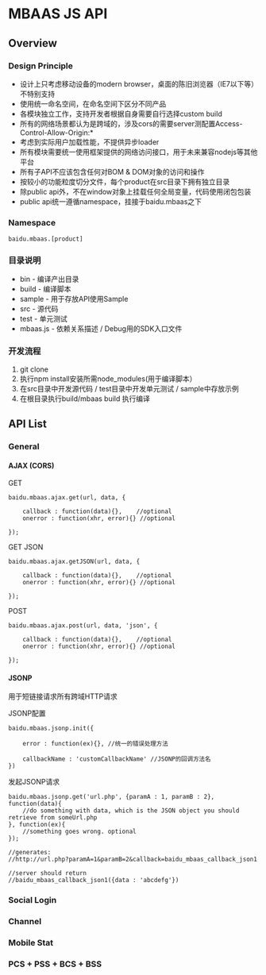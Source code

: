 MBAAS JS API
============

## Overview

### Design Principle

* 设计上只考虑移动设备的modern browser，桌面的陈旧浏览器（IE7以下等）不特别支持
* 使用统一命名空间，在命名空间下区分不同产品
* 各模块独立工作，支持开发者根据自身需要自行选择custom build
* 所有的网络场景都认为是跨域的，涉及cors的需要server测配置Access-Control-Allow-Origin:*
* 考虑到实际用户加载性能，不提供异步loader
* 所有模块需要统一使用框架提供的网络访问接口，用于未来兼容nodejs等其他平台
* 所有子API不应该包含任何对BOM & DOM对象的访问和操作
* 按较小的功能粒度切分文件，每个product在src目录下拥有独立目录
* 除public api外，不在window对象上挂载任何全局变量，代码使用闭包包装
* public api统一遵循namespace，挂接于baidu.mbaas之下

### Namespace

    baidu.mbaas.[product]

### 目录说明

* bin - 编译产出目录
* build - 编译脚本
* sample - 用于存放API使用Sample
* src - 源代码
* test - 单元测试
* mbaas.js - 依赖关系描述 / Debug用的SDK入口文件

### 开发流程

1. git clone
1. 执行npm install安装所需node_modules(用于编译脚本）
1. 在src目录中开发源代码 / test目录中开发单元测试 / sample中存放示例
1. 在根目录执行build/mbaas build 执行编译

## API List

### General

#### AJAX (CORS)

GET

	baidu.mbaas.ajax.get(url, data, {
	
		callback : function(data){},	//optional
		onerror : function(xhr, error){} //optional
	
	});
	
GET JSON
	
	baidu.mbaas.ajax.getJSON(url, data, {
	
		callback : function(data){},	//optional
		onerror : function(xhr, error){} //optional
	
	});
	
POST
	
	baidu.mbaas.ajax.post(url, data, 'json', {
	
		callback : function(data){},	//optional
		onerror : function(xhr, error){} //optional
	
	});


#### JSONP

用于短链接请求所有跨域HTTP请求

JSONP配置
    
    baidu.mbaas.jsonp.init({
    
        error : function(ex){}, //统一的错误处理方法
    
        callbackName : 'customCallbackName' //JSONP的回调方法名
    })
    
发起JSONP请求
    
    baidu.mbaas.jsonp.get('url.php', {paramA : 1, paramB : 2}, function(data){
        //do something with data, which is the JSON object you should retrieve from someUrl.php
    }, function(ex){ 
        //something goes wrong. optional
    });
    
    //generates: 
    //http://url.php?paramA=1&paramB=2&callback=baidu_mbaas_callback_json1
    
    //server should return
    //baidu_mbaas_callback_json1({data : 'abcdefg'})
    

### Social Login

### Channel

### Mobile Stat

### PCS + PSS + BCS + BSS
